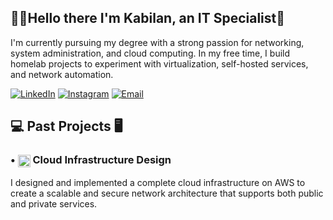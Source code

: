 ## 👨‍💻Hello there I'm Kabilan, an IT Specialist👋
I'm currently pursuing my degree with a strong passion for networking, system administration, and cloud computing. In my free time, I build homelab projects to experiment with virtualization, self-hosted services, and network automation.

[![LinkedIn](https://img.shields.io/badge/LinkedIn-Profile-blue?logo=linkedin)](https://www.linkedin.com/in/yourlinkedin)
[![Instagram](https://img.shields.io/badge/Instagram-Follow-e4405f?logo=instagram&logoColor=white)](https://www.instagram.com/yourinstagram)
[![Email](https://img.shields.io/badge/Email-Contact%20-blue?logo=gmail)](mailto:kabilankathiravan949@gmail.com)

## 💻 Past Projects 🖥️

### • <img src="https://cdn.jsdelivr.net/gh/homarr-labs/dashboard-icons/svg/aws-light.svg" alt="AWS Logo" height="20" style="vertical-align: middle;"> Cloud Infrastructure Design
I designed and implemented a complete cloud infrastructure on AWS to create a scalable and secure network architecture that supports both public and private services.
<!--
**kabilankks/kabilankks** is a ✨ _special_ ✨ repository because its `README.md` (this file) appears on your GitHub profile.

Here are some ideas to get you started:

- 🔭 I’m currently working on ...
- 🌱 I’m currently learning ...
- 👯 I’m looking to collaborate on ...
- 🤔 I’m looking for help with ...
- 💬 Ask me about ...
- 📫 How to reach me: ...
- 😄 Pronouns: ...
- ⚡ Fun fact: ...
-->
